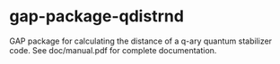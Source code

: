 # gap-package-qdistrnd
GAP package for calculating the distance of a q-ary quantum stabilizer code.
See doc/manual.pdf for complete documentation.
